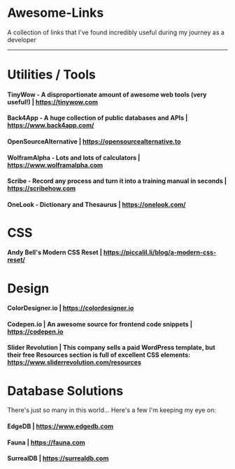# Awesome-Links
A collection of links that I've found incredibly useful during my journey as a developer

---

# Utilities / Tools

#### TinyWow - A disproportionate amount of awesome web tools (very useful!) | https://tinywow.com

#### Back4App - A huge collection of public databases and APIs | https://www.back4app.com/

#### OpenSourceAlternative | https://opensourcealternative.to

#### WolframAlpha - Lots and lots of calculators | https://www.wolframalpha.com

#### Scribe - Record any process and turn it into a training manual in seconds | https://scribehow.com

#### OneLook - Dictionary and Thesaurus | https://onelook.com/

# CSS

#### Andy Bell's Modern CSS Reset | https://piccalil.li/blog/a-modern-css-reset/ 

# Design

#### ColorDesigner.io | https://colordesigner.io

#### Codepen.io | An awesome source for frontend code snippets | https://codepen.io

#### Slider Revolution | This company sells a paid WordPress template, but their free Resources section is full of excellent CSS elements: https://www.sliderrevolution.com/resources

# Database Solutions

There's just so many in this world... Here's a few I'm keeping my eye on:

#### EdgeDB | https://www.edgedb.com

#### Fauna | https://fauna.com

#### SurrealDB | https://surrealdb.com
